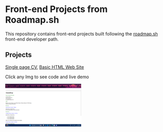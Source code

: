 # Front-end Projects from Roadmap.sh


This repository contains front-end projects built following the [roadmap.sh](https://roadmap.sh/) front-end developer path.

## Projects

[Single page CV](https://roadmap.sh/projects/single-page-cv), [Basic HTML Web Site](https://roadmap.sh/projects/basic-html-website)


Click any Img to see code and live demo

<p align = "left">
  <a href='/Frontend Projects/01-single-page-cv'>
    <img width="48%" src= "./asstes/images/project-1.png">
  </a>
  <a href = '/Frontend Projects/02-Basic-HTML-Website'>
<!--     <img width = "48%" src="./asstes/images/pro"> -->
  </a>
</p>
